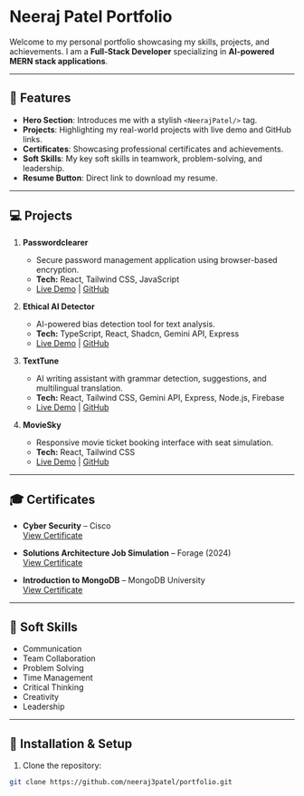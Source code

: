 # Neeraj Patel Portfolio

Welcome to my personal portfolio showcasing my skills, projects, and achievements. I am a **Full-Stack Developer** specializing in **AI-powered MERN stack applications**.

---

## 🌟 Features

- **Hero Section**: Introduces me with a stylish `<NeerajPatel/>` tag.
- **Projects**: Highlighting my real-world projects with live demo and GitHub links.
- **Certificates**: Showcasing professional certificates and achievements.
- **Soft Skills**: My key soft skills in teamwork, problem-solving, and leadership.
- **Resume Button**: Direct link to download my resume.

---

## 💻 Projects

1. **Passwordclearer**  
   - Secure password management application using browser-based encryption.  
   - **Tech:** React, Tailwind CSS, JavaScript  
   - [Live Demo](https://passwordcelare.vercel.app/) | [GitHub](https://github.com/neeraj3patel/passwordcelare)

2. **Ethical AI Detector**  
   - AI-powered bias detection tool for text analysis.  
   - **Tech:** TypeScript, React, Shadcn, Gemini API, Express  
   - [Live Demo](https://ai-baised-frontend.vercel.app/) | [GitHub](https://github.com/neeraj3patel/EthixAI-frontend)

3. **TextTune**  
   - AI writing assistant with grammar detection, suggestions, and multilingual translation.  
   - **Tech:** React, Tailwind CSS, Gemini API, Express, Node.js, Firebase  
   - [Live Demo](https://texttune-project.onrender.com) | [GitHub](https://github.com/neeraj3patel/AIChat)

4. **MovieSky**  
   - Responsive movie ticket booking interface with seat simulation.  
   - **Tech:** React, Tailwind CSS  
   - [Live Demo](https://sky-movie-peach.vercel.app/) | [GitHub](https://github.com/neeraj3patel/SkyMovie)

---

## 🎓 Certificates

- **Cyber Security** – Cisco  
  [View Certificate](https://www.credly.com/badges/84bf647d-d493-4791-8f14-9daaeb7cba0d/linked_in_profile)

- **Solutions Architecture Job Simulation** – Forage (2024)  
  [View Certificate](https://forage-uploads-prod.s3.amazonaws.com/completion-certificates/pmnMSL4QiQ9JCgE3W/kkE9HyeNcw6rwCRGw_pmnMSL4QiQ9JCgE3W_hvWpdvbmsvcZ5kiYP_1751966559090_completion_certificate.pdf)

- **Introduction to MongoDB** – MongoDB University  
  [View Certificate](https://learn.mongodb.com/c/_LaD1jHaSVOzUTJGTfTj7g)

---

## 🧠 Soft Skills

- Communication  
- Team Collaboration  
- Problem Solving  
- Time Management  
- Critical Thinking  
- Creativity  
- Leadership

---

## 📂 Installation & Setup

1. Clone the repository:  
```bash
git clone https://github.com/neeraj3patel/portfolio.git
